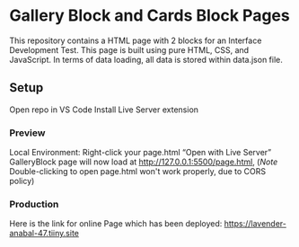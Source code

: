 # Gallery Block and Cards Block Pages
This repository contains a HTML page with 2 blocks for an Interface Development Test. This page is built using pure HTML, CSS, and JavaScript. In terms of data loading, all data is stored within data.json file.

## Setup
Open repo in VS Code
Install Live Server extension

### Preview
Local Environment: Right-click your page.html “Open with Live Server”
GalleryBlock page will now load at http://127.0.0.1:5500/page.html, (*Note* Double-clicking to open page.html won't work properly, due to CORS policy)

### Production
Here is the link for online Page which has been deployed: https://lavender-anabal-47.tiiny.site